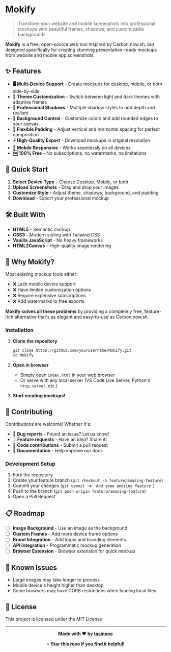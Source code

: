 # Mokify

> Transform your website and mobile screenshots into professional mockups with beautiful frames, shadows, and customizable backgrounds.

**Mokify** is a free, open-source web tool inspired by Carbon.now.sh, but designed specifically for creating stunning presentation-ready mockups from website and mobile app screenshots.

## ✨ Features

- **🖥️ Multi-Device Support** - Create mockups for desktop, mobile, or both side-by-side
- **🎨 Theme Customization** - Switch between light and dark themes with adaptive frames  
- **💫 Professional Shadows** - Multiple shadow styles to add depth and realism
- **🎯 Background Control** - Customize colors and add rounded edges to your canvas
- **📏 Flexible Padding** - Adjust vertical and horizontal spacing for perfect composition
- **⚡ High-Quality Export** - Download mockups in original resolution
- **📱 Mobile Responsive** - Works seamlessly on all devices
- **🆓 100% Free** - No subscriptions, no watermarks, no limitations

## 🚀 Quick Start

1. **Select Device Type** - Choose Desktop, Mobile, or both
2. **Upload Screenshots** - Drag and drop your images
3. **Customize Style** - Adjust theme, shadows, background, and padding
4. **Download** - Export your professional mockup

## 🛠️ Built With

- **HTML5** - Semantic markup
- **CSS3** - Modern styling with Tailwind CSS
- **Vanilla JavaScript** - No heavy frameworks
- **HTML2Canvas** - High-quality image rendering

## 🎯 Why Mokify?

Most existing mockup tools either:
- ❌ Lack mobile device support
- ❌ Have limited customization options  
- ❌ Require expensive subscriptions
- ❌ Add watermarks to free exports

**Mokify solves all these problems** by providing a completely free, feature-rich alternative that's as elegant and easy-to-use as Carbon.now.sh.

### Installation

1. **Clone the repository**
   ```bash
   git clone https://github.com/yourusername/Mokify.git
   cd Mokify
   ```

2. **Open in browser**
   - Simply open `index.html` in your web browser
   - Or serve with any local server (VS Code Live Server, Python's `http.server`, etc.)

3. **Start creating mockups!**

## 🤝 Contributing

Contributions are welcome! Whether it's:

- 🐛 **Bug reports** - Found an issue? Let us know!
- 💡 **Feature requests** - Have an idea? Share it!
- 🔧 **Code contributions** - Submit a pull request
- 📖 **Documentation** - Help improve our docs

### Development Setup

1. Fork the repository
2. Create your feature branch (`git checkout -b feature/amazing-feature`)
3. Commit your changes (`git commit -m 'Add some amazing feature'`)
4. Push to the branch (`git push origin feature/amazing-feature`)
5. Open a Pull Request

## 📋 Roadmap

- [ ] **Image Background** - Use an image as the background
- [ ] **Custom Frames** - Add more device frame options
- [ ] **Brand Integration** - Add logos and branding elements
- [ ] **API Integration** - Programmatic mockup generation
- [ ] **Browser Extension** - Browser extension for quick mockup

## 🐛 Known Issues

- Large images may take longer to process
- Mobile device's height higher than desktop
- Some browsers may have CORS restrictions when loading local files

## 📄 License

This project is licensed under the MIT License

---

<div align="center">

**Made with ❤️ by [tasinone](https://tasin.is-cool.dev)**

⭐ **Star this repo if you find it helpful!**

</div>
